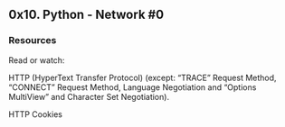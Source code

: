## 0x10. Python - Network #0

### Resources
Read or watch:

HTTP (HyperText Transfer Protocol) (except: “TRACE” Request Method, “CONNECT” Request Method, Language Negotiation and “Options MultiView” and Character Set Negotiation).

HTTP Cookies